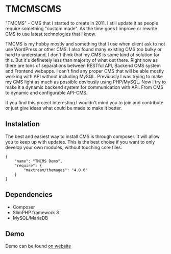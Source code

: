# TMCMSCMS
"TMCMS" - CMS that I started to create in 2011. I still update it as people require something "custom made". As the time goes I improve or rewrite CMS to use latest technologies that I know.

TMCMS is my hobby mostly and something that I use when client ask to not use WordPress or other CMS. I also found many existing CMS too bulky or hard to understand, I don't think that my CMS is some kind of solution for this. But it's definetely less than majority of what out there.
Right now as there are tons of separations between RESTful API, Backend CMS system and Frontend webapps. I can't find any proper CMS that will be able mostly working with API without including MySQL. Previously I was trying to make my CMS light as much as possible obviously using PHP/MySQL.
Now I try to make it a dynamic backend system for communication with API. From CMS to dynamic and configurable API-CMS.

If you find this project interesting I wouldn't mind you to join and contribute or just give ideas what could be made to make it better.

## Instalation
The best and easiest way to install CMS is through composer. It will allow you to keep up with updates. This is the best choise if you want to only develop your own modules, without touching core files.
```
{
    "name": "TMCMS Demo",
    "require": {
        "maxtream/themages": "4.0.0"
    }
}
```

## Dependencies
- Composer
- SlimPHP framework 3
- MySQL/MariaDB

## Demo
Demo can be found [on website](https://cms.maxorlovsky.com)